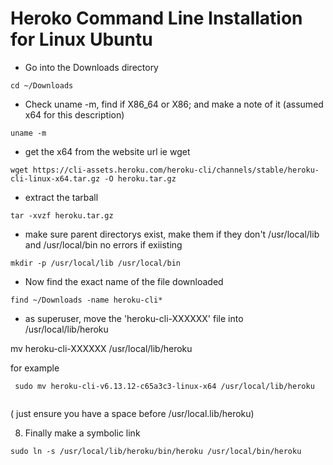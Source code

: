 # Heroko Command Line Installation for Linux Ubuntu

* Go into the Downloads directory

```
cd ~/Downloads
```

* Check uname -m, find if X86_64 or X86; and make a note of it (assumed x64 for this description) 
```
uname -m
```

* get the x64 from the website url ie wget

```
wget https://cli-assets.heroku.com/heroku-cli/channels/stable/heroku-cli-linux-x64.tar.gz -O heroku.tar.gz
```

* extract the tarball
```
tar -xvzf heroku.tar.gz
```

* make sure parent directorys exist, make them if they don't /usr/local/lib and /usr/local/bin no errors if exiisting

```
mkdir -p /usr/local/lib /usr/local/bin
```

* Now find the exact name of the file downloaded

```
find ~/Downloads -name heroku-cli*
```

* as superuser, move the 'heroku-cli-XXXXXX' file into /usr/local/lib/heroku
 
mv heroku-cli-XXXXXX /usr/local/lib/heroku
 
for example
 
```
 sudo mv heroku-cli-v6.13.12-c65a3c3-linux-x64 /usr/local/lib/heroku
 
```

( just ensure you have a space before /usr/local.lib/heroku)

8) Finally make a symbolic link

```
sudo ln -s /usr/local/lib/heroku/bin/heroku /usr/local/bin/heroku
```
